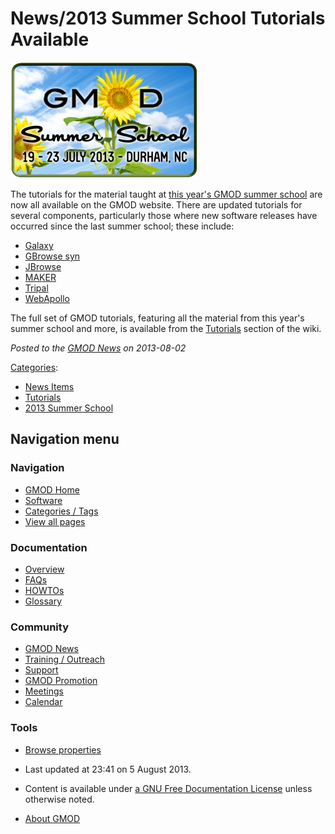 



<span id="top"></span>




# <span dir="auto">News/2013 Summer School Tutorials Available</span>











<a href="../File:2013-summer-school.png" class="image"
title="2013 GMOD Summer School"><img
src="https://raw.githubusercontent.com/GMOD/gmod.github.io/main/mediawiki/images/thumb/f/fc/2013-summer-school.png/300px-2013-summer-school.png"
srcset="https://raw.githubusercontent.com/GMOD/gmod.github.io/main/mediawiki/images/thumb/f/fc/2013-summer-school.png/450px-2013-summer-school.png 1.5x, https://raw.githubusercontent.com/GMOD/gmod.github.io/main/mediawiki/images/thumb/f/fc/2013-summer-school.png/600px-2013-summer-school.png 2x"
width="300" height="186" alt="2013 GMOD Summer School" /></a>



The tutorials for the material taught at [this year's GMOD summer
school](../2013_GMOD_Summer_School "2013 GMOD Summer School") are now
all available on the GMOD website. There are updated tutorials for
several components, particularly those where new software releases have
occurred since the last summer school; these include:

- <a href="../Galaxy_Tutorial" class="mw-redirect"
  title="Galaxy Tutorial">Galaxy</a>
- <a href="../GBrowse_syn_Tutorial" class="mw-redirect"
  title="GBrowse syn Tutorial">GBrowse syn</a>
- <a href="../JBrowse_Tutorial" class="mw-redirect"
  title="JBrowse Tutorial">JBrowse</a>
- <a href="../MAKER_Tutorial" class="mw-redirect"
  title="MAKER Tutorial">MAKER</a>
- [Tripal](../Tripal_Tutorial_v1.1 "Tripal Tutorial v1.1")
- <a href="../WebApollo_Tutorial" class="mw-redirect"
  title="WebApollo Tutorial">WebApollo</a>

The full set of GMOD tutorials, featuring all the material from this
year's summer school and more, is available from the
[Tutorials](../Category%3ATutorials "Category%3ATutorials") section of the
wiki.

  



*Posted to the [GMOD News](../GMOD_News "GMOD News") on 2013-08-02*






[Categories](../Special%3ACategories "Special%3ACategories"):

- [News Items](../Category%3ANews_Items "Category%3ANews Items")
- [Tutorials](../Category%3ATutorials "Category%3ATutorials")
- <a
  href="http://gmod.org/mediawiki/index.php?title=Category%3A2013_Summer_School&amp;action=edit&amp;redlink=1"
  class="new"
  title="Category%3A2013 Summer School (page does not exist)">2013 Summer
  School</a>






## Navigation menu






### 



<a href="../Main_Page"
style="background-image: url(../../images/GMOD-cogs.png);"
title="Visit the main page"></a>


### Navigation



- <span id="n-GMOD-Home">[GMOD Home](../Main_Page)</span>
- <span id="n-Software">[Software](../GMOD_Components)</span>
- <span id="n-Categories-.2F-Tags">[Categories /
  Tags](../Categories)</span>
- <span id="n-View-all-pages">[View all
  pages](../Special:AllPages)</span>




### Documentation



- <span id="n-Overview">[Overview](../Overview)</span>
- <span id="n-FAQs">[FAQs](../Category%3AFAQ)</span>
- <span id="n-HOWTOs">[HOWTOs](../Category%3AHOWTO)</span>
- <span id="n-Glossary">[Glossary](../Glossary)</span>




### Community



- <span id="n-GMOD-News">[GMOD News](../GMOD_News)</span>
- <span id="n-Training-.2F-Outreach">[Training /
  Outreach](../Training_and_Outreach)</span>
- <span id="n-Support">[Support](../Support)</span>
- <span id="n-GMOD-Promotion">[GMOD Promotion](../GMOD_Promotion)</span>
- <span id="n-Meetings">[Meetings](../Meetings)</span>
- <span id="n-Calendar">[Calendar](../Calendar)</span>




### Tools

- <span id="t-smwbrowselink"><a
  href="../Special%3ABrowse/News-2F2013_Summer_School_Tutorials_Available"
  rel="smw-browse">Browse properties</a></span>



- <span id="footer-info-lastmod">Last updated at 23:41 on 5 August
  2013.</span>
<!-- - <span id="footer-info-viewcount">15,579 page views.</span> -->
- <span id="footer-info-copyright">Content is available under
  <a href="http://www.gnu.org/licenses/fdl-1.3.html" class="external"
  rel="nofollow">a GNU Free Documentation License</a> unless otherwise
  noted.</span>

<!-- -->

- <span id="footer-places-about">[About
  GMOD](../GMOD%3AAbout "GMOD%3AAbout")</span>

<!-- -->




